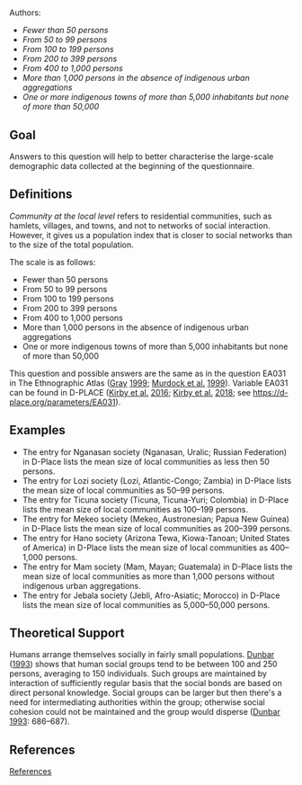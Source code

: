 # [](ContributionTable?__template__=property.md&property=name#cldf:OS7)

Authors: [](ContributionTable?__template__=property.md&property=contributor#cldf:OS7)

- *Fewer than 50 persons*
- *From 50 to 99 persons*
- *From 100 to 199 persons*
- *From 200 to 399 persons*
- *From 400 to 1,000 persons*
- *More than 1,000 persons in the absence of indigenous urban aggregations*
- *One or more indigenous towns of more than 5,000 inhabitants but none of more than 50,000*
## Goal

Answers to this question will help to better characterise the large-scale demographic data collected at the beginning of the questionnaire.


## Definitions

*Community at the local level* refers to residential communities, such as hamlets, villages, and towns, and not to networks of social interaction. However, it gives us a population index that is closer to social networks than to the size of the total population.

The scale is as follows:

- Fewer than 50 persons
- From 50 to 99 persons
- From 100 to 199 persons
- From 200 to 399 persons
- From 400 to 1,000 persons
- More than 1,000 persons in the absence of indigenous urban aggregations
- One or more indigenous towns of more than 5,000 inhabitants but none of more than 50,000


This question and possible answers are the same as in the question EA031 in The Ethnographic Atlas ([Gray](sources.bib?ref&with_internal_ref_link&keep_label#cldf:Gray1999) [1999](sources.bib?ref&with_internal_ref_link&keep_label#cldf:Gray1999); [Murdock et al.](sources.bib?ref&with_internal_ref_link&keep_label#cldf:MurdockEtAl1999) [1999](sources.bib?ref&with_internal_ref_link&keep_label#cldf:MurdockEtAl1999)). Variable EA031 can be found in D-PLACE ([Kirby et al.](sources.bib?ref&with_internal_ref_link&keep_label#cldf:KirbyEtAl2016) [2016](sources.bib?ref&with_internal_ref_link&keep_label#cldf:KirbyEtAl2016); [Kirby et al.](sources.bib?ref&with_internal_ref_link&keep_label#cldf:KirbyEtAl2018a) [2018](sources.bib?ref&with_internal_ref_link&keep_label#cldf:KirbyEtAl2018a); see https://d-place.org/parameters/EA031).


## Examples

- The entry for Nganasan society (Nganasan, Uralic; Russian Federation) in D-Place lists the mean size of local communities as less then 50 persons.
- The entry for Lozi society (Lozi, Atlantic-Congo; Zambia) in D-Place lists the mean size of local communities as 50–99 persons.
- The entry for Ticuna society (Ticuna, Ticuna-Yuri; Colombia) in D-Place lists the mean size of local communities as 100–199 persons.
- The entry for Mekeo society (Mekeo, Austronesian; Papua New Guinea) in D-Place lists the mean size of local communities as 200–399 persons.
- The entry for Hano society (Arizona Tewa, Kiowa-Tanoan; United States of America) in D-Place lists the mean size of local communities as 400–1,000 persons.
- The entry for Mam society (Mam, Mayan; Guatemala) in D-Place lists the mean size of local communities as more than 1,000 persons without indigenous urban aggregations.
- The entry for Jebala society (Jebli, Afro-Asiatic; Morocco) in D-Place lists the mean size of local communities as 5,000–50,000 persons.

## Theoretical Support

Humans arrange themselves socially in fairly small populations. [Dunbar](sources.bib?ref&with_internal_ref_link&keep_label#cldf:Dunbar1993) ([1993](sources.bib?ref&with_internal_ref_link&keep_label#cldf:Dunbar1993)) shows that human social groups tend to be between 100 and 250 persons, averaging to 150 individuals. Such groups are maintained by interaction of sufficiently regular basis that the social bonds are based on direct personal knowledge. Social groups can be larger but then there's a need for intermediating authorities within the group; otherwise social cohesion could not be maintained and the group would disperse ([Dunbar](sources.bib?ref&with_internal_ref_link&keep_label#cldf:Dunbar1993) [1993](sources.bib?ref&with_internal_ref_link&keep_label#cldf:Dunbar1993): 686–687).

## References

[References](Source?cited_only&with_link#cldf:__all__)